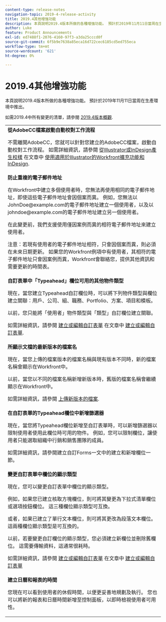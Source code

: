 ```yaml
---
content-type: release-notes
navigation-topic: 2019-4-release-activity
title: 2019.4其他增強功能
description: 本頁說明2019.4版本所做的各種增強功能。 預計於2019年11月11日當周在生產環境中推出。
author: Luke
feature: Product Announcements
exl-id: ed7488f1-2076-4160-97f3-a3da25cccd0f
source-git-commit: 6f5b9e7638a85eca16d722cec6185cd5ed755eca
workflow-type: tm+mt
source-wordcount: '621'
ht-degree: 0%

---
```


# 2019.4其他增強功能

本頁說明2019.4版本所做的各種增強功能。 預計於2019年11月11日當周在生產環境中推出。

如需2019.4中所有變更的清單，請參閱 [2019.4版本概觀](../../../../product-announcements/product-releases/quarterly-release-archive/2019.4-release-activity/2019.4-release-activity-overview.md).

<table style="table-layout:auto"> 
 <col> 
 <tbody> 
  <tr> 
   <td> <strong>從AdobeCC檔案啟動自動校對工作流程</strong> <p>不需離開AdobeCC，您就可以針對您建立的AdobeCC檔案，啟動自動校對工作流程。 如需詳細資訊，請參閱 <a href="../../../../documents/workfront-for-adobe-creative-cloud/use-wf-adobe-cc.md#generate" class="MCXref xref" xrefformat="{para}">從Illustrator或InDesign產生校樣</a> 在文章中 <a href="../../../../documents/workfront-for-adobe-creative-cloud/use-wf-adobe-cc.md" class="MCXref xref" xrefformat="{para}">使用適用於Illustrator的Workfront擴充功能和InDesign</a>.</p> </td> 
  </tr> 
  <!--
   <tr data-mc-conditions="QuicksilverOrClassic.Draft mode"> 
    <td><strong>Workfront G Suite add-on</strong> <p>Now you can manage Workfront objects directly from Gmail, Google Calendar, and Google Drive.</p> <p>When you open a Workfront notification email, instantly view all information about the associated object and take actions, such as reviewing content or updating a status, without leaving your Inbox.</p> <p>When you open a non-Workfront email:</p> 
     <ul> 
      <li>Convert it into a task or issue.</li> 
      <li>Associate it with a project.</li> 
      <li>Assign it as a work item.</li> 
      <li>Add it to a work item as an update.</li> 
      <li>Upload its attachments to Workfront.</li> 
     </ul> <p>Manage Workfront objects without leaving G Suite:</p> 
     <ul> 
      <li>Post updates and replies to comments.</li> 
      <li>View and manage documents associated with a task or issue.</li> 
     </ul> <p>Access and work with object details:</p> 
     <ul> 
      <li>Read the description</li> 
      <li>View the parent object</li> 
      <li>Change the status</li> 
      <li>Access custom data</li> 
      <li>Mark it as complete.</li> 
     </ul> <p>And access your Workfront Home content, including tasks, issues, approvals, and access requests, without leaving G Suite.</p> <p>For more information, see <a href="../../../../workfront-integrations-and-apps/workfront-for-g-suite/workfront-for-gsuite.md" class="MCXref xref" xrefformat="{para}">Adobe Workfront for G Suite</a>.</p> </td> 
   </tr>
  --> 
  <tr> 
   <td> <strong>防止重複的電子郵件地址</strong> <p>在Workfront中建立多個使用者時，您無法再使用相同的電子郵件地址，即使這些電子郵件地址會因個案而異。 例如，您無法以JohnDoe@example.com的電子郵件地址建立一個使用者，以及以johndoe@example.com的電子郵件地址建立另一個使用者。 </p> <p>在此變更前，我們支援使用僅因案例而異的相符電子郵件地址來建立使用者。 </p> <p>注意：若現有使用者的電子郵件地址相符，只會因個案而異，則必須在未來日期更新。 如果您的Workfront例項中有使用者，其相符的電子郵件地址只會因案例而異，Workfront會聯絡您，提供其他資訊和需要更新的時間表。</p> </td> 
  </tr> 
  <tr> 
   <td> 
    <div> 
     <strong>自訂表單中「Typeahead」欄位可用的其他物件類型</strong> 
     <p>現在，當您建立Typeahead自訂欄位時，可以將下列物件類型與欄位建立關聯：用戶、公司、組、職務、Portfolio、方案、項目和模板。</p> 
     <p>以前，您只能將「使用者」物件類型與「類型」自訂欄位建立關聯。</p> 
     <p>如需詳細資訊，請參閱 <a href="../../../../administration-and-setup/customize-workfront/create-manage-custom-forms/create-or-edit-a-custom-form.md#create" class="MCXref xref" xrefformat="{para}">建立或編輯自訂表單</a> 在文章中 <a href="../../../../administration-and-setup/customize-workfront/create-manage-custom-forms/create-or-edit-a-custom-form.md" class="MCXref xref" xrefformat="{para}">建立或編輯自訂表單</a>.</p> 
    </div> </td> 
  </tr> 
  <tr> 
   <td> <strong>所顯示文檔的最新版本的檔案名</strong> <p>現在，當您上傳的檔案版本的檔案名稱與現有版本不同時，新的檔案名稱會顯示在Workfront中。</p> <p>以前，當您以不同的檔案名稱新增新版本時，舊版的檔案名稱會繼續顯示在Workfront中。</p> <p>如需詳細資訊，請參閱 <a href="../../../../documents/managing-documents/upload-new-document-version.md" class="MCXref xref" xrefformat="{para}">上傳新版本的檔案</a>.</p> </td> 
  </tr> 
  <tr> 
   <td> <strong>在自訂表單的Typeahead欄位中新增篩選器</strong> <p>現在，當您將Typeahead欄位新增至自訂表單時，可以新增篩選器以限制使用者使用此欄位時可用的物件。 例如，您可以限制欄位，讓使用者只能選取組織中行銷和銷售團隊的成員。</p> <p>如需詳細資訊，請參閱建立自訂Forms一文中的建立和新增欄位一節。</p> </td> 
  </tr> 
  <tr> 
   <td> 
    <div> 
     <strong>變更自訂表單中欄位的顯示類型</strong> 
     <p>現在，您可以變更自訂表單中欄位的顯示類型。</p> 
     <p>例如，如果您已建立核取方塊欄位，則可將其變更為下拉式清單欄位或選項按鈕欄位。 這三種欄位顯示類型可互換。</p> 
     <p>或者，如果已建立了單行文本欄位，則可將其更改為段落文本欄位。 這兩種欄位顯示類型是可互換的。</p> 
     <p>以前，若要變更自訂欄位的顯示類型，您必須建立新欄位並刪除舊欄位。 這需要傳輸資料，這通常很耗時。</p> 
     <p>如需詳細資訊，請參閱 <a href="../../../../administration-and-setup/customize-workfront/create-manage-custom-forms/create-or-edit-a-custom-form.md#create" class="MCXref xref" xrefformat="{para}">建立或編輯自訂表單</a> 在文章中 <a href="../../../../administration-and-setup/customize-workfront/create-manage-custom-forms/create-or-edit-a-custom-form.md" class="MCXref xref" xrefformat="{para}">建立或編輯自訂表單</a></p> 
    </div> </td> 
  </tr> 
  <tr> 
   <td> 
    <div> 
     <strong>建立日曆和報表的時間</strong> 
     <p>您現在可以看到使用者的休假時間，以便更妥善地規劃及執行。 您也可以將新的報表和日曆時間新增至控制面板，以即時檢視使用者可用性。</p> 
    </div> </td> 
  </tr> 
 </tbody> 
</table>
